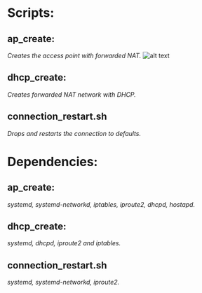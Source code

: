 # Scripts:  
## ap_create:  
*Creates the access point with forwarded NAT.*
![alt text](https://github.com/krystianbajno/scripts/blob/testing/networking/git.gif "GIF HERE")   
## dhcp_create:  
*Creates forwarded NAT network with DHCP.*   
## connection_restart.sh  
*Drops and restarts the connection to defaults.*  

# Dependencies:  
## ap_create:  
*systemd, systemd-networkd, iptables, iproute2, dhcpd, hostapd.* 
## dhcp_create:
*systemd, dhcpd, iproute2 and iptables.*
## connection_restart.sh
*systemd, systemd-networkd, iproute2.*
